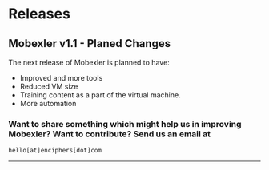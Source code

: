 # Releases

## Mobexler v1.1 - Planed Changes

The next release of Mobexler is planned to have: 

- Improved and more tools 
- Reduced VM size
- Training content as a part of the virtual machine.
- More automation


### Want to share something which might help us in improving Mobexler? Want to contribute? Send us an email at 

```
hello[at]enciphers[dot]com
```
--------------
